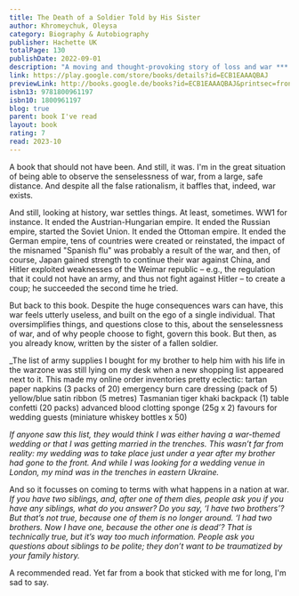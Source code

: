```yaml
---
title: The Death of a Soldier Told by His Sister
author: Khromeychuk, Oleysa
category: Biography & Autobiography
publisher: Hachette UK
totalPage: 130
publishDate: 2022-09-01
description: "A moving and thought-provoking story of loss and war *** 'Elegantly written... packed with the sharpness of moments when a death suddenly becomes real' -TLS 'If you want to understand Ukraine's determination to resist, Olesya Khromeychuk's book is essential.' -Paul Mason, author of How to Stop Fascism 'A touching and brilliantly written account about grief, and also about strength. I read it in one night.' -Olia Hercules 'If you read only one book about the war, this is the one to read.' -Henry Marsh, author of Do No Harm [A] tender and courageous book... Khromeychuk's clear-sighted prose expresses the pain that thousands, even millions, have felt, not just in Ukraine now but in every conflict, past and present. -The Literary Review Magazine WITH A FOREWORD BY PHILIPPE SANDS AND AN INTRODUCTION BY ANDREY KURKOV Killed by shrapnel as he served in the Ukrainian Armed Forces, Olesya Khromeychuk's brother Volodymyr died on the frontline in eastern Ukraine. As Olesya tries to come to terms with losing her brother, she also tries to process the Russian invasion of Ukraine: as an immigrant living far from the frontline, as a historian of war and how societies respond to them, and as a woman, a civilian, and a sister. In this timely blend of memoir and essay, Olesya Khromeychuk tells the story of her brother - the wiser older sibling, the artist and the soldier - and of his death. Deeply moving and thoughtful, The Death of a Soldier Told by His Sister picks apart the ways political violence shapes everyone and everything it touches and depicts with extraordinary intimacy the singular and complicated bond between a brother and sister. Olesya's vivid writing is a personal and powerful commitment to honesty in life, in death and in memory. 'Soon before he died, my brother said he had become a warrior. Why would a thinker, an artist, wish to become a soldier? Perhaps I didn't appreciate what it meant to be a thinker and an artist, or, maybe, what it meant to be a soldier.' 'In vivid, intimate prose and with unflinching honesty, Olesya Khromeychuk introduces us to the brother she lost in the war and found in her grief.' -Dr Rory Finnin, University of Cambridge 'I admire a book that invites me to grapple with knotty questions. Olesya Khromeychuk has written such a book - beautifully.' - Professor Cynthia Enloe, author of Nimo's War 'Moving, intelligent, and brilliantly written.' -Anna Reid, author of Borderland: A Journey Through the History of Ukraine"
link: https://play.google.com/store/books/details?id=ECB1EAAAQBAJ
previewLink: http://books.google.de/books?id=ECB1EAAAQBAJ&printsec=frontcover&dq=Khromeychuk&hl=&as_pt=BOOKS&cd=6&source=gbs_api
isbn13: 9781800961197
isbn10: 1800961197
blog: true
parent: book I've read
layout: book
rating: 7
read: 2023-10
---
```


A book that should not have been.  And still, it was.  I'm in the great situation of being able to observe the senselessness of war, from a large, safe distance.  And despite all the false rationalism, it baffles that, indeed, war exists.

And still, looking at history, war settles things. At least, sometimes. WW1 for instance.  It ended the Austrian-Hungarian empire.  It ended the Russian empire, started the Soviet Union.  It ended the Ottoman empire.  It ended the German empire, tens of countries were created or reinstated, the impact of the misnamed "Spanish flu" was probably a result of the war, and then, of course, Japan gained strength to continue their war against China, and Hitler exploited weaknesses of the Weimar republic – e.g., the regulation that it could not have an army, and thus not fight against Hitler – to create a coup; he succeeded the second time he tried.

But back to this book. Despite the huge consequences wars can have, this war feels utterly useless, and built on the ego of a single individual. That oversimplifies things, and questions close to this, about the senselessness of war, and of why people choose to fight, govern this book. But then, as you already know, written by the sister of a fallen soldier.

_The list of army supplies I bought for my brother to help him with his life in the warzone was still lying on my desk when a new shopping list appeared next to it. This made my online order inventories pretty eclectic: 
tartan paper napkins (3 packs of 20) 
emergency burn care dressing (pack of 5)
yellow/blue satin ribbon (5 metres) 
Tasmanian tiger khaki backpack (1) 
table confetti (20 packs) 
advanced blood clotting sponge (25g x 2) 
favours for wedding guests (miniature whiskey bottles x 50) 

_If anyone saw this list, they would think I was either having a war-themed wedding or that I was getting married in the trenches. This wasn’t far from reality: my wedding was to take place just under a year after my brother had gone to the front. And while I was looking for a wedding venue in London, my mind was in the trenches in eastern Ukraine._

And so it focusses on coming to terms with what happens in a nation at war.  _If you have two siblings, and, after one of them dies, people ask you if you have any siblings, what do you answer? Do you say, ‘I have two brothers’? But that’s not true, because one of them is no longer around. ‘I had two brothers. Now I have one, because the other one is dead’? That is technically true, but it’s way too much information. People ask you questions about siblings to be polite; they don’t want to be traumatized by your family history._

A recommended read.  Yet far from a book that sticked with me for long, I'm sad to say.